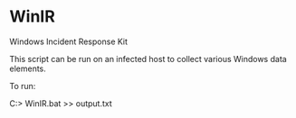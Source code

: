 # WinIR
Windows Incident Response Kit

This script can be run on an infected host to collect various Windows data elements.  

To run:

C:> WinIR.bat >> output.txt

